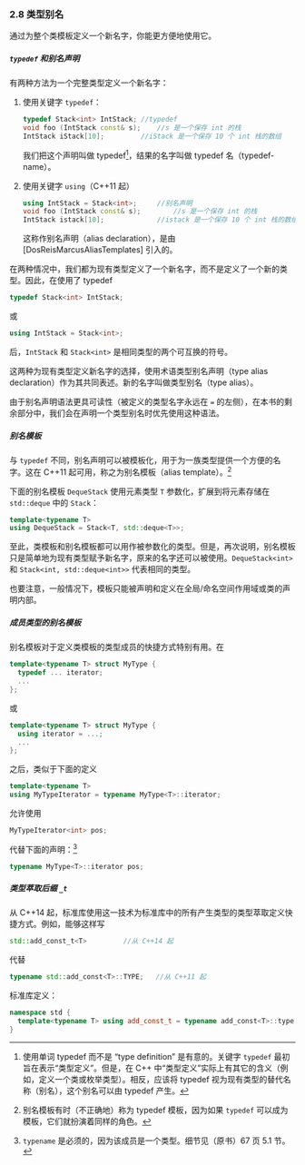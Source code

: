 ### 2.8    类型别名

通过为整个类模板定义一个新名字，你能更方便地使用它。

##### `typedef` 和别名声明

有两种方法为一个完整类型定义一个新名字：

1. 使用关键字 `typedef`：

   ```c++
   typedef Stack<int> IntStack;	//typedef
   void foo (IntStack const& s);	//s 是一个保存 int 的栈
   IntStack iStack[10];			//iStack 是一个保存 10 个 int 栈的数组
   ```

   我们把这个声明叫做 typedef[^3]，结果的名字叫做 typedef 名（typedef-name）。

   [^3]:使用单词 typedef 而不是 “type definition” 是有意的。关键字 `typedef` 最初旨在表示“类型定义”。但是，在 C++ 中“类型定义”实际上有其它的含义（例如，定义一个类或枚举类型）。相反，应该将 typedef 视为现有类型的替代名称（别名），这个别名可以由 typedef 产生。

2. 使用关键字 `using`（C++11 起）

   ```c++
   using IntStack = Stack<int>;		//别名声明
   void foo (IntStack const& s);		//s 是一个保存 int 的栈
   IntStack istack[10];				//istack 是一个保存 10 个 int 栈的数组
   ```

   这称作别名声明（alias declaration），是由 [DosReisMarcusAliasTemplates] 引入的。

在两种情况中，我们都为现有类型定义了一个新名字，而不是定义了一个新的类型。因此，在使用了 typedef

```c++
typedef Stack<int> IntStack;
```

或

```c++
using IntStack = Stack<int>;
```

后，`IntStack` 和 `Stack<int>` 是相同类型的两个可互换的符号。

这两种为现有类型定义新名字的选择，使用术语类型别名声明（type alias declaration）作为其共同表述。新的名字叫做类型别名（type alias）。

由于别名声明语法更具可读性（被定义的类型名字永远在 `=` 的左侧），在本书的剩余部分中，我们会在声明一个类型别名时优先使用这种语法。

##### 别名模板

与 `typedef` 不同，别名声明可以被模板化，用于为一族类型提供一个方便的名字。这在 C++11 起可用，称之为别名模板（alias template）。[^4]

[^4]:别名模板有时（不正确地）称为 typedef 模板，因为如果 `typedef` 可以成为模板，它们就扮演着同样的角色。

下面的别名模板 `DequeStack` 使用元素类型 `T` 参数化，扩展到将元素存储在 `std::deque` 中的 `Stack`：

```c++
template<typename T>
using DequeStack = Stack<T, std::deque<T>>;
```

至此，类模板和别名模板都可以用作被参数化的类型。但是，再次说明，别名模板只是简单地为现有类型赋予新名字，原来的名字还可以被使用。`DequeStack<int>` 和 `Stack<int, std::deque<int>>` 代表相同的类型。

也要注意，一般情况下，模板只能被声明和定义在全局/命名空间作用域或类的声明内部。

##### 成员类型的别名模板

别名模板对于定义类模板的类型成员的快捷方式特别有用。在

```c++
template<typename T> struct MyType {
  typedef ... iterator;
  ...
};
```

或

```c++
template<typename T> struct MyType {
  using iterator = ...;
  ...
};
```

之后，类似于下面的定义

```c++
template<typename T>
using MyTypeIterator = typename MyType<T>::iterator;
```

允许使用

```c++
MyTypeIterator<int> pos;
```

代替下面的声明：[^5]

```c++
typename MyType<T>::iterator pos;
```

[^5]:`typename` 是必须的，因为该成员是一个类型。细节见（原书）67 页 5.1 节。

##### 类型萃取后缀 `_t`

从 C++14 起，标准库使用这一技术为标准库中的所有产生类型的类型萃取定义快捷方式。例如，能够这样写

```c++
std::add_const_t<T>			//从 C++14 起
```

代替

```c++
typename std::add_const<T>::TYPE;	//从 C++11 起
```

标准库定义：

```c++
namespace std {
  template<typename T> using add_const_t = typename add_const<T>::type;
}
```

